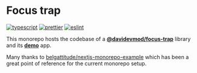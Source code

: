 # Focus trap

[![typescript](https://img.shields.io/badge/TypeScript-007ACC?style=for-the-badge&logo=typescript&logoColor=white)](https://www.typescriptlang.org/) [![prettier](https://img.shields.io/badge/prettier-1A2C34?style=for-the-badge&logo=prettier&logoColor=F7BA3E)](https://prettier.io/) [![eslint](https://img.shields.io/badge/eslint-3A33D1?style=for-the-badge&logo=eslint&logoColor=white)](https://eslint.org/)

This monorepo hosts the codebase of a [**@davidevmod/focus-trap**](https://github.com/DaviDevMod/focus-trap/tree/main/packages/focus-trap) library and its [**demo**](https://github.com/DaviDevMod/focus-trap/tree/main/apps/demo) app.

Many thanks to [belgattitude/nextjs-monorepo-example](https://github.com/belgattitude/nextjs-monorepo-example) which has been a great point of reference for the current monorepo setup.
